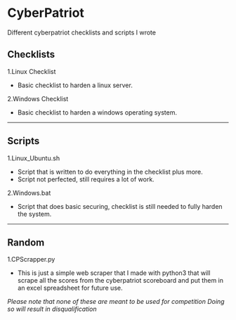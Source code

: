 # CyberPatriot
Different cyberpatriot checklists and scripts I wrote
## Checklists
1.Linux Checklist
- Basic checklist to harden a linux server.

2.Windows Checklist
- Basic checklist to harden a windows operating system.
-----------------------------------------------------------------------------------------------------------------------------------
## Scripts
1.Linux_Ubuntu.sh
- Script that is written to do everything in the checklist plus more.
- Script not perfected, still requires a lot of work.

2.Windows.bat
- Script that does basic securing, checklist is still needed to fully harden the system.
-----------------------------------------------------------------------------------------------------------------------------------
## Random
1.CPScrapper.py
- This is just a simple web scraper that I made with python3 that will scrape all the scores from the cyberpatriot scoreboard and put them in an excel spreadsheet for future use.

*Please note that none of these are meant to be used for competition*
*Doing so will result in disqualification*
